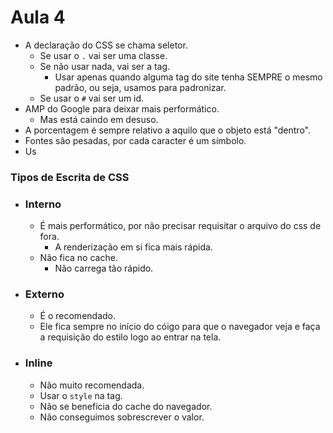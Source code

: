 # Aula 4

* A declaração do CSS se chama seletor.
  * Se usar o `.` vai ser uma classe.
  * Se não usar nada, vai ser a tag.
    * Usar apenas quando alguma tag do site tenha SEMPRE o mesmo padrão, ou seja, usamos para padronizar.
  * Se usar o `#` vai ser um id.
* AMP do Google para deixar mais performático.
  * Mas está caindo em desuso.
* A porcentagem é sempre relativo a aquilo que o objeto está "dentro".
* Fontes são pesadas, por cada caracter é um símbolo.
* Us

### Tipos de Escrita de CSS
* ### Interno
  * É mais performático, por não precisar requisitar o arquivo do css de fora. 
    * A renderização em si fica mais rápida.
  * Não fica no cache.
    * Não carrega tão rápido.
* ### Externo
  * É o recomendado.
  * Ele fica sempre no início do cóigo para que o navegador veja e faça a requisição do estilo logo ao entrar na tela.
* ### Inline
  * Não muito recomendada.
  * Usar o `style` na tag.
  * Não se beneficia do cache do navegador.
  * Não conseguimos sobrescrever o valor.